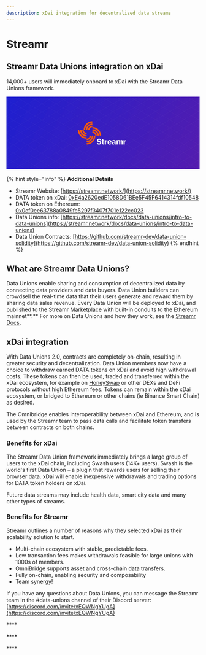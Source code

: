 ```yaml
---
description: xDai integration for decentralized data streams
---
```


# Streamr

## Streamr Data Unions integration on xDai

14,000+ users will immediately onboard to xDai with the Streamr Data Unions framework.

![](../../.gitbook/assets/streamr.jpg)

{% hint style="info" %}
**Additional Details**

* Streamr Website: [https://streamr.network/](https://streamr.network/)
* DATA token on xDai: [0xE4a2620edE1058D61BEe5F45F6414314fdf10548](https://blockscout.com/xdai/mainnet/tokens/0xE4a2620edE1058D61BEe5F45F6414314fdf10548/token-transfers)
* DATA token on Ethereum: [0x0cf0ee63788a0849fe5297f3407f701e122cc023](https://etherscan.io/token/0x0cf0ee63788a0849fe5297f3407f701e122cc023)
* Data Unions info: [https://streamr.network/docs/data-unions/intro-to-data-unions](https://streamr.network/docs/data-unions/intro-to-data-unions)
* Data Union Contracts: [https://github.com/streamr-dev/data-union-solidity](https://github.com/streamr-dev/data-union-solidity)
{% endhint %}

## What are Streamr Data Unions?

Data Unions enable sharing and consumption of decentralized data by connecting data providers and data buyers. Data Union builders can crowdsell the real-time data that their users generate and reward them by sharing data sales revenue. Every Data Union will be deployed to xDai, and published to the Streamr [Marketplace](https://streamr.network/marketplace) with built-in conduits to the Ethereum mainnet**.** For more on Data Unions and how they work, see the [Streamr Docs](https://streamr.network/docs/data-unions/intro-to-data-unions). 

## xDai integration

With Data Unions 2.0, contracts are completely on-chain, resulting in greater security and decentralization. Data Union members now have a choice to withdraw earned DATA tokens on xDai and avoid high withdrawal costs. These tokens can then be used, traded and transferred within the xDai ecosystem, for example on [HoneySwap](https://info.honeyswap.org/pair/0x0110f008b8815cf00514d54ea11bfa8bb555c69b) or other DEXs and DeFi protocols without high Ethereum fees. Tokens can remain within the xDai ecosystem, or bridged to Ethereum or other chains \(ie Binance Smart Chain\) as desired.

The Omnibridge enables interoperability between xDai and Ethereum, and is used by the Streamr team to pass data calls and facilitate token transfers between contracts on both chains.

### Benefits for xDai

The Streamr Data Union framework immediately brings a large group of users to the xDai chain, including Swash users \(14K+ users\). Swash is the world's first Data Union – a plugin that rewards users for selling their browser data. xDai will enable inexpensive withdrawals and trading options for DATA token holders on xDai.

Future data streams may include health data, smart city data and many other types of streams. 

### Benefits for Streamr

Streamr outlines a number of reasons why they selected xDai as their scalability solution to start.

* Multi-chain ecosystem with stable, predictable fees.
* Low transaction fees makes withdrawals feasible for large unions with 1000s of members.
* OmniBridge supports asset and cross-chain data transfers.
* Fully on-chain, enabling security and composability
* Team synergy!

If you have any questions about Data Unions, you can message the Streamr team in the \#data-unions channel of their Discord server:  [https://discord.com/invite/xEQWNgYUgA](https://discord.com/invite/xEQWNgYUgA)

\*\*\*\*

\*\*\*\*

\*\*\*\*

